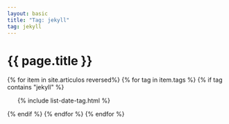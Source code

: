 ```yaml
---
layout: basic
title: "Tag: jekyll"
tag: jekyll
---
```


<h1>{{ page.title }}</h1>

{% for item in site.articulos reversed%}
{% for tag in item.tags %}
{% if tag contains "jekyll" %}
<ul>
    {% include list-date-tag.html %}
</ul>
{% endif %}
{% endfor %}
{% endfor %}